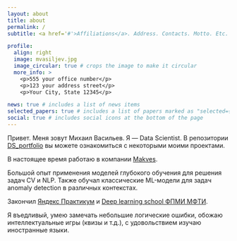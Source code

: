 ```yaml
---
layout: about
title: about
permalink: /
subtitle: <a href='#'>Affiliations</a>. Address. Contacts. Motto. Etc.

profile:
  align: right
  image: mvasiljev.jpg
  image_circular: true # crops the image to make it circular
  more_info: >
    <p>555 your office number</p>
    <p>123 your address street</p>
    <p>Your City, State 12345</p>

news: true # includes a list of news items
selected_papers: true # includes a list of papers marked as "selected={true}"
social: true # includes social icons at the bottom of the page
---
```


Привет. Меня зовут Михаил Васильев. Я — Data Scientist. В репозитории [DS_portfolio](https://github.com/onixlas/DS_portfolio) вы можете ознакомиться с некоторыми моими проектами.

В настоящее время работаю в компании [Makves](https://makves.ru/).

Большой опыт применения моделей глубокого обучения для решения задач CV и NLP. Также обучал классические ML-модели для задач anomaly detection в различных контекстах.

Закончил [Яндекс Практикум](https://practicum.yandex.ru/) и [Deep learning school ФПМИ МФТИ](https://dls.samcs.ru/).

Я въедливый, умею замечать небольшие логические ошибки, обожаю интеллектуальные игры (квизы и т.д.), с удовольствием изучаю иностранные языки.


